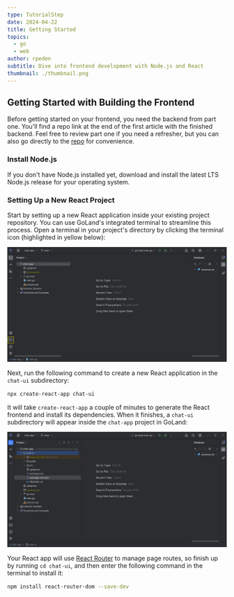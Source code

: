 ```yaml
---
type: TutorialStep
date: 2024-04-22
title: Getting Started
topics:
  - go
  - web
author: rpeden
subtitle: Dive into frontend development with Node.js and React
thumbnail: ./thumbnail.png
---
```


## Getting Started with Building the Frontend

Before getting started on your frontend, you need the backend from part one. You'll find a repo link at the end of the first article with the finished backend. Feel free to review part one if you need a refresher, but you can also go directly to the [repo](https://github.com/rpeden/go-gin-react-part1) for convenience.

### Install Node.js

If you don't have Node.js installed yet, download and install the latest LTS Node.js release for your operating system.

### Setting Up a New React Project

Start by setting up a new React application inside your existing project repository. You can use GoLand's integrated terminal to streamline this process. Open a terminal in your project's directory by clicking the terminal icon (highlighted in yellow below):

![Terminal button](./images/1.png)

Next, run the following command to create a new React application in the `chat-ui` subdirectory:

```sh
npx create-react-app chat-ui
```

It will take `create-react-app` a couple of minutes to generate the React frontend and install its dependencies. When it finishes, a `chat-ui` subdirectory will appear inside the `chat-app` project in GoLand:

![chat-ui directory in GoLand](./images/2.png)

Your React app will use [React Router](https://reactrouter.com/) to manage page routes, so finish up by running `cd chat-ui`, and then enter the following command in the terminal to install it:

```sh
npm install react-router-dom --save-dev
```
